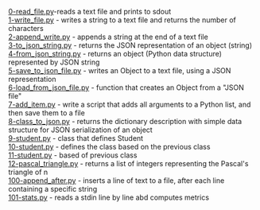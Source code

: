 [0-read_file.py](0-read_file.py)-reads a text file and prints to sdout<br/>
[1-write_file.py](1-write_file.py) - writes a string to a text file and returns the number of characters<br/>
[2-append_write.py](2-append_write.py) - appends a string at the end of a text file<br/>
[3-to_json_string.py](3-to_json_string.py) - returns the JSON representation of an object (string)<br/>
[4-from_json_string.py](4-from_json_string.py) - returns an object (Python data structure) represented by JSON string<br/>
[5-save_to_json_file.py](5-save_to_json_file.py) - writes an Object to a text file, using a JSON representation<br/>
[6-load_from_json_file.py](6-load_from_json_file.py) - function that creates an Object from a "JSON file"<br/>
[7-add_item.py](7-add_item.py) - write a script that adds all arguments to a Python list, and then save them to a file<br/>
[8-class_to_json.py](8-class_to_json.py) - returns the dictionary description with simple data structure for JSON serialization of an object<br/>
[9-student.py](9-student.py) - class that defines Student<br/>
[10-student.py](10-student.py) - defines the class based on the previous class<br/>
[11-student.py](11-student.py) - based of previous class<br/>
[12-pascal_triangle.py](12-pascal_triangle.py) - returns a list of integers representing the Pascal's triangle of n<br/>
[100-append_after.py](100-append_after.py) - inserts a line of text to a file, after each line containing a specific string<br/>
[101-stats.py](101-stats.py) - reads a stdin line by line abd computes metrics
